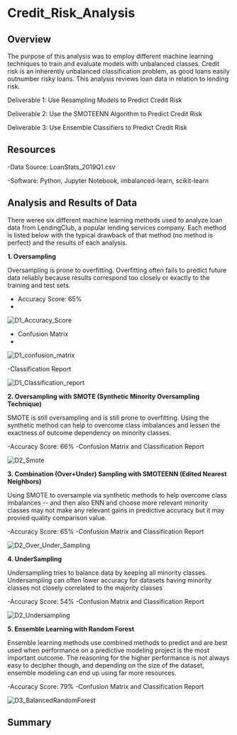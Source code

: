 # Credit_Risk_Analysis

## Overview
The purpose of this analysis was to employ different machine learning techniques to train and evaluate models with unbalanced classes. Credit risk is an inherently unbalanced classification problem, as good loans easily outnumber risky loans. This analysis reviews loan data in relation to lending risk.

Deliverable 1: Use Resampling Models to Predict Credit Risk

Deliverable 2: Use the SMOTEENN Algorithm to Predict Credit Risk

Deliverable 3: Use Ensemble Classifiers to Predict Credit Risk

## Resources

  -Data Source: LoanStats_2019Q1.csv
  
  -Software: Python, Jupyter Notebook, imbalanced-learn, scikit-learn
  
## Analysis and Results of Data

There weree six different machine learning methods used to analyze loan data from LendingClub, a popular lending services company. Each method is listed below with the typical drawback of that method (no method is perfect) and the results of each analysis.

**1. Oversampling**

Oversampling is prone to overfitting. Overfitting often fails to predict future data reliably because results correspond too closely or exactly to the training and test sets.

- Accuracy Score: 65% 
- 
![D1_Accuracy_Score](https://user-images.githubusercontent.com/108022219/198174332-b61af170-8372-442a-9a78-5b282b223f4b.png)

- Confusion Matrix
- 
![D1_confusion_matrix](https://user-images.githubusercontent.com/108022219/198174335-c93e1cc0-26e7-4980-87e0-145397f9ece6.png)

-Classification Report

![D1_Classification_report](https://user-images.githubusercontent.com/108022219/198174334-dfa44d61-7e76-40ae-8fec-c6ab1883ae58.png)

**2. Oversampling with SMOTE (Synthetic Minority Oversampling Technique)**

SMOTE is still oversampling and is still prone to overfitting. Using the synthetic method can help to overcome class imbalances and lessen the exactness of outcome dependency on minority classes.

-Accuracy Score:  66%
-Confusion Matrix and Classification Report

![D2_Smote](https://user-images.githubusercontent.com/108022219/198175281-c20db79a-a8f1-40df-a4df-3f076c967208.png)

**3. Combination (Over+Under) Sampling with SMOTEENN (Edited Nearest Neighbors)**

Using SMOTE to oversample via synthetic methods to help overcome class imbalances -- and then also ENN and choose more relevant minority classes may not make any relevant gains in predictive accuracy but it may provied quality comparison value.

-Accuracy Score:  65%
-Confusion Matrix and Classification Report

![D2_Over_Under_Sampling](https://user-images.githubusercontent.com/108022219/198175278-e9c6f8d8-2a4a-4ea6-95b6-01446a5831db.png)

**4. UnderSampling**

Undersampling tries to balance data by keeping all minority classes. Undersampling can often lower accuracy for datasets having minority classes not closely correlated to the majority classes

-Accuracy Score: 54%
-Confusion Matrix and Classification Report

![D2_Undersampling](https://user-images.githubusercontent.com/108022219/198175615-aab4b615-9987-4264-a4f8-45dfa99a23b4.png)

**5. Ensemble Learning with Random Forest**

Ensemble learning methods use combined methods to predict and are best used when performance on a predictive modeling project is the most important outcome. The reasoning for the higher performance is not always easy to decipher though, and depending on the size of the dataset, ensemble modeling can end up using far more resources.

-Accuracy Score: 79%
-Confusion Matrix and Classification Report

![D3_BalancedRandomForest](https://user-images.githubusercontent.com/108022219/198176930-9844c8f2-e8bc-4525-808a-a30bfc73e41a.png)

## Summary 

